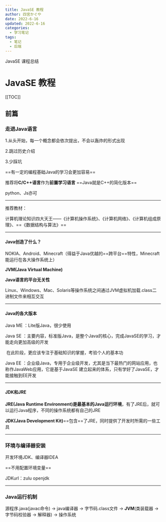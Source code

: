 ```yaml
---
title: JavaSE 教程
author: 四宮かぐや
date: 2022-6-16
updated: 2022-6-16
categories:
  - 学习笔记
tags:
  - 笔记
  - 后端
---
```


JavaSE 课程总结
<!-- more -->
# JavaSE 教程

[[TOC]]

## 前篇

### 走进Java语言

1.从头开始，每一个概念都会依次提出，不会以轰炸的形式出现

2.跳过历史介绍

3.少踩坑

==有一定的编程基础Java的学习会更加容易==

推荐将**C/C++语言**作为**前置学习语言** ==Java就是C++的简化版本==

python、Js亦可

------

推荐教材：

计算机理论知识四大天王——《计算机操作系统》、《计算机网络》、《计算机组成原理》、==《数据结构与算法》==

------

#### Java创造了什么？

NOKIA、Android、Minecraft（得益于Java优越的==跨平台==特性，Minecraft能运行在各大操作系统上）

**JVM(Java Virtual Machine)**

**Java语言的平台无关性**

Linux、Windows、Mac、Solaris等操作系统之间通过JVM虚拟机加载.class二进制文件来相互交互

------

#### Java的各大版本

Java ME ：Lite版Java，很少使用

Java SE ：主要内容，标准版Java，是整个Java的核心，完成JavaSE的学习，才能走向更加高级的开发

​				在此阶段，更应该专注于基础知识的掌握，考验个人的基本功

Java EE ：企业级Java，专用于企业级开发，尤其是当下最热门的网站应用，也称作JavaWeb应用，它是基于JavaSE				建立起来的体系，只有学好了JavaSE，才能接触到EE开发

------

#### JDK和JRE

**JRE(Java Runtime Environment)**是最基本的**Java运行环境**，有了JRE后，就可以运行Java程序，不同的操作系统都有自己的JRE

**JDK(Java Development Kit)**==包含==了JRE，同时提供了开发时所需的一些工具

------

### 环境与编译器安装

开发环境JDK、编译器IDEA

==不用配置环境变量==

JDKurl：zulu openjdk

------

### Java运行机制

源程序.java(javac命令) -> java编译器 -> 字节码.class文件 -> **JVM**(类装载器 -> 字节码校验器 -> 解释器) -> 操作系统
